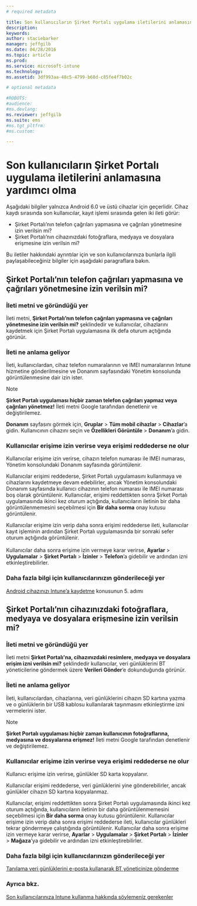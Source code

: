 ```yaml
---
# required metadata

title: Son kullanıcıların Şirket Portalı uygulama iletilerini anlamasına yardımcı olma | Microsoft Intune
description:
keywords:
author: staciebarker
manager: jeffgilb
ms.date: 04/28/2016
ms.topic: article
ms.prod:
ms.service: microsoft-intune
ms.technology:
ms.assetid: 3df993aa-48c5-4799-b68d-c85fe4f7b02c

# optional metadata

#ROBOTS:
#audience:
#ms.devlang:
ms.reviewer: jeffgilb
ms.suite: ems
#ms.tgt_pltfrm:
#ms.custom:

---
```


# Son kullanıcıların Şirket Portalı uygulama iletilerini anlamasına yardımcı olma

Aşağıdaki bilgiler yalnızca Android 6.0 ve üstü cihazlar için geçerlidir. Cihaz kaydı sırasında son kullanıcılar, kayıt işlemi sırasında gelen iki ileti görür:

- Şirket Portalı’nın telefon çağrıları yapmasına ve çağrıları yönetmesine izin verilsin mi?
- Şirket Portalı’nın cihazınızdaki fotoğraflara, medyaya ve dosyalara erişmesine izin verilsin mi?

Bu iletiler hakkındaki ayrıntılar için ve son kullanıcılarınıza bunlarla ilgili paylaşabileceğiniz bilgiler için aşağıdaki paragraflara bakın.

## Şirket Portalı’nın telefon çağrıları yapmasına ve çağrıları yönetmesine izin verilsin mi?

### İleti metni ve göründüğü yer
İleti metni, **Şirket Portalı’nın telefon çağrıları yapmasına ve çağrıları yönetmesine izin verilsin mi?** şeklindedir ve kullanıcılar, cihazlarını kaydetmek için Şirket Portalı uygulamasına ilk defa oturum açtığında görünür.

### İleti ne anlama geliyor
İleti, kullanıcılardan, cihaz telefon numaralarının ve IMEI numaralarının Intune hizmetine gönderilmesine ve Donanım sayfasındaki Yönetim konsolunda görüntülenmesine dair izin ister.

> [!NOTE]
> **Şirket Portalı uygulaması hiçbir zaman telefon çağrıları yapmaz veya çağrıları yönetmez!** İleti metni Google tarafından denetlenir ve değiştirilemez.

**Donanım** sayfasını görmek için, **Gruplar** > **Tüm mobil cihazlar** > **Cihazlar**’a gidin. Kullanıcının cihazını seçin ve **Özellikleri Görüntüle** > **Donanım**’a gidin.

### Kullanıcılar erişime izin verirse veya erişimi reddederse ne olur
Kullanıcılar erişime izin verirse, cihazın telefon numarası ile IMEI numarası, Yönetim konsolundaki Donanım sayfasında görüntülenir.

Kullanıcılar erişimi reddederse, Şirket Portalı uygulamasını kullanmaya ve cihazlarını kaydetmeye devam edebilirler, ancak Yönetim konsolundaki Donanım sayfasında kullanıcı cihazının telefon numarası ile IMEI numarası boş olarak görüntülenir. Kullanıcılar, erişimi reddettikten sonra Şirket Portalı uygulamasında ikinci kez oturum açtığında, kullanıcıların iletinin bir daha görüntülenmemesini seçebilmesi için **Bir daha sorma** onay kutusu görüntülenir.

Kullanıcılar erişime izin verip daha sonra erişimi reddederse ileti, kullanıcılar kayıt işleminin ardından Şirket Portalı uygulamasında bir sonraki sefer oturum açtığında görüntülenir.</br></br>Kullanıcılar daha sonra erişime izin vermeye karar verirse, **Ayarlar** > **Uygulamalar** > **Şirket Portalı** > **İzinler** > **Telefon**’a gidebilir ve ardından izni etkinleştirebilirler.

### Daha fazla bilgi için kullanıcılarınızın gönderileceği yer
[Android cihazınızı Intune’a kaydetme](/Intune/EndUser/enroll-your-device-in-intune-android) konusunun 5. adımı

## Şirket Portalı’nın cihazınızdaki fotoğraflara, medyaya ve dosyalara erişmesine izin verilsin mi?

### İleti metni ve göründüğü yer
İleti metni **Şirket Portalı'na, cihazınızdaki resimlere, medyaya ve dosyalara erişim izni verilsin mi?** şeklindedir kullanıcılar, veri günlüklerini BT yöneticilerine göndermek üzere **Verileri Gönder**’e dokunduğunda görünür.

### İleti ne anlama geliyor
İleti, kullanıcılardan, cihazlarına, veri günlüklerini cihazın SD kartına yazma ve o günlüklerin bir USB kablosu kullanılarak taşınmasını etkinleştirme izni vermelerini ister.   

> [!NOTE]
> **Şirket Portalı uygulaması hiçbir zaman kullanıcının fotoğraflarına, medyasına ve dosyalarına erişmez!** İleti metni Google tarafından denetlenir ve değiştirilemez.

### Kullanıcılar erişime izin verirse veya erişimi reddederse ne olur
Kullanıcı erişime izin verirse, günlükler SD karta kopyalanır.

Kullanıcılar erişimi reddederse, veri günlüklerini yine gönderebilirler, ancak günlükler cihazın SD kartına kopyalanmaz.

Kullanıcılar, erişimi reddettikten sonra Şirket Portalı uygulamasında ikinci kez oturum açtığında, kullanıcıların iletinin bir daha görüntülenmemesini seçebilmesi için **Bir daha sorma** onay kutusu görüntülenir. Kullanıcılar erişime izin verip daha sonra erişimi reddederse ileti, kullanıcılar günlükleri tekrar göndermeye çalıştığında görüntülenir. Kullanıcılar daha sonra erişime izin vermeye karar verirse, **Ayarlar** > **Uygulamalar** > **Şirket Portalı** > **İzinler** > **Mağaza**’ya gidebilir ve ardından izni etkinleştirebilirler.

### Daha fazla bilgi için kullanıcılarınızın gönderileceği yer
[Tanılama veri günlüklerini e-posta kullanarak BT yöneticinize gönderme](/Intune/EndUser/send-diagnostic-data-logs-to-your-it-administrator-using-email-android)


### Ayrıca bkz.
[Son kullanıcılarınıza Intune kullanma hakkında söylemeniz gerekenler](/intune/deploy-use/what-to-tell-your-end-users-about-using-microsoft-intune.md)


<!--HONumber=May16_HO2-->


